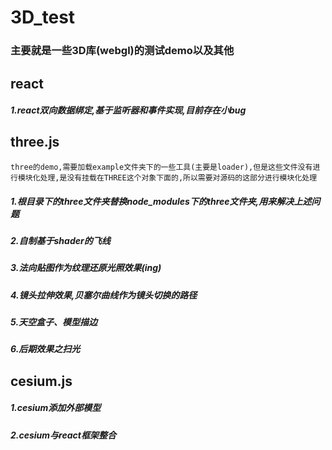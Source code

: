 # 3D_test
### 主要就是一些3D库(webgl)的测试demo以及其他

## react

#####   1.react双向数据绑定,基于监听器和事件实现,目前存在小bug

## three.js
    three的demo,需要加载example文件夹下的一些工具(主要是loader),但是这些文件没有进行模块化处理,是没有挂载在THREE这个对象下面的,所以需要对源码的这部分进行模块化处理
##### 1.根目录下的three文件夹替换node_modules下的three文件夹,用来解决上述问题
##### 2.自制基于shader的飞线
##### 3.法向贴图作为纹理还原光照效果(ing)
##### 4.镜头拉伸效果,贝塞尔曲线作为镜头切换的路径
##### 5.天空盒子、模型描边
##### 6.后期效果之扫光


## cesium.js

##### 1.cesium添加外部模型
##### 2.cesium与react框架整合

